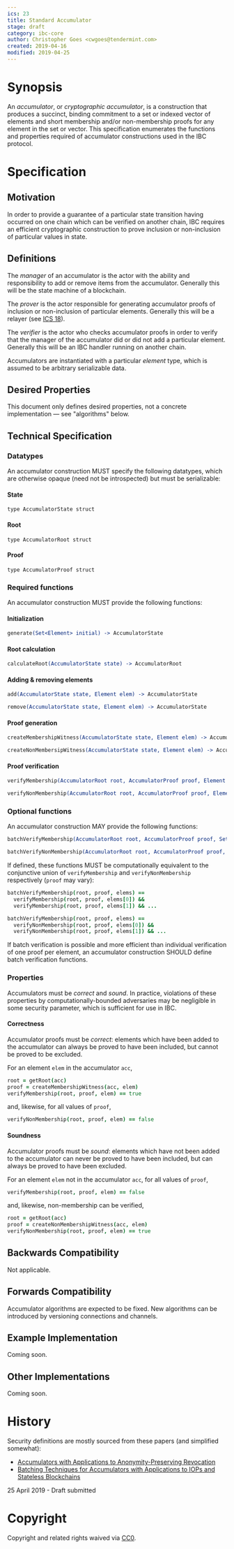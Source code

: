 ```yaml
---
ics: 23
title: Standard Accumulator
stage: draft
category: ibc-core
author: Christopher Goes <cwgoes@tendermint.com>
created: 2019-04-16
modified: 2019-04-25
---
```


# Synopsis

An *accumulator*, or *cryptographic accumulator*, is a construction that produces a succinct, binding commitment to a set or indexed vector of elements and short membership and/or non-membership proofs for any element in the set or vector.
This specification enumerates the functions and properties required of accumulator constructions used in the IBC protocol.

# Specification

## Motivation

In order to provide a guarantee of a particular state transition having occurred on one chain which can be verified on another chain, IBC requires an efficient cryptographic construction to prove inclusion or non-inclusion of particular values in state.

## Definitions

The *manager* of an accumulator is the actor with the ability and responsibility to add or remove items from the accumulator. Generally this will be the state machine of a blockchain.

The *prover* is the actor responsible for generating accumulator proofs of inclusion or non-inclusion of particular elements. Generally this will be a relayer (see [ICS 18](../ics-18-relayer-algorithms)).

The *verifier* is the actor who checks accumulator proofs in order to verify that the manager of the accumulator did or did not add a particular element. Generally this will be an IBC handler running on another chain.

Accumulators are instantiated with a particular *element* type, which is assumed to be arbitrary serializable data.

## Desired Properties

This document only defines desired properties, not a concrete implementation — see "algorithms" below.

## Technical Specification

### Datatypes

An accumulator construction MUST specify the following datatypes, which are otherwise opaque (need not be introspected) but must be serializable:

#### State

```golang
type AccumulatorState struct
```

#### Root

```golang
type AccumulatorRoot struct
```

#### Proof

```golang
type AccumulatorProof struct
```

### Required functions

An accumulator construction MUST provide the following functions:

#### Initialization

```coffeescript
generate(Set<Element> initial) -> AccumulatorState
```

#### Root calculation

```coffeescript
calculateRoot(AccumulatorState state) -> AccumulatorRoot
```

#### Adding & removing elements

```coffeescript
add(AccumulatorState state, Element elem) -> AccumulatorState
```

```coffeescript
remove(AccumulatorState state, Element elem) -> AccumulatorState
```

#### Proof generation

```coffeescript
createMembershipWitness(AccumulatorState state, Element elem) -> AccumulatorProof
```

```coffeescript
createNonMembersipWitness(AccumulatorState state, Element elem) -> AccumulatorProof
```

#### Proof verification

```coffeescript
verifyMembership(AccumulatorRoot root, AccumulatorProof proof, Element elem) -> boolean
```

```coffeescript
verifyNonMembership(AccumulatorRoot root, AccumulatorProof proof, Element elem) -> boolean
```

### Optional functions

An accumulator construction MAY provide the following functions:

```coffeescript
batchVerifyMembership(AccumulatorRoot root, AccumulatorProof proof, Set<Element> elems) -> boolean
```

```coffeescript
batchVerifyNonMembership(AccumulatorRoot root, AccumulatorProof proof, Set<Element> elems) -> boolean
```

If defined, these functions MUST be computationally equivalent to the conjunctive union of `verifyMembership` and `verifyNonMembership` respectively (`proof` may vary):

```coffeescript
batchVerifyMembership(root, proof, elems) ==
  verifyMembership(root, proof, elems[0]) &&
  verifyMembership(root, proof, elems[1]) && ...
```

```coffeescript
batchVerifyMembership(root, proof, elems) ==
  verifyNonMembership(root, proof, elems[0]) &&
  verifyNonMembership(root, proof, elems[1]) && ...
```

If batch verification is possible and more efficient than individual verification of one proof per element, an accumulator construction SHOULD define batch verification functions.

### Properties

Accumulators must be *correct* and *sound*. In practice, violations of these properties by computationally-bounded adversaries may be negligible in some security parameter, which is sufficient for use in IBC.

#### Correctness

Accumulator proofs must be *correct*: elements which have been added to the accumulator can always be proved to have been included, but cannot be proved to be excluded.

For an element `elem` in the accumulator `acc`,

```coffeescript
root = getRoot(acc)
proof = createMembershipWitness(acc, elem)
verifyMembership(root, proof, elem) == true
```

and, likewise, for all values of `proof`,

```coffeescript
verifyNonMembership(root, proof, elem) == false
```

#### Soundness

Accumulator proofs must be *sound*: elements which have not been added to the accumulator can never be proved to have been included, but can always be proved to have been excluded.

For an element `elem` not in the accumulator `acc`, for all values of `proof`,

```coffeescript
verifyMembership(root, proof, elem) == false
```

and, likewise, non-membership can be verified,

```coffeescript
root = getRoot(acc)
proof = createNonMembershipWitness(acc, elem)
verifyNonMembership(root, proof, elem) == true
```

## Backwards Compatibility

Not applicable.

## Forwards Compatibility

Accumulator algorithms are expected to be fixed. New algorithms can be introduced by versioning connections and channels.

## Example Implementation

Coming soon.

## Other Implementations

Coming soon.

# History

Security definitions are mostly sourced from these papers (and simplified somewhat):
- [Accumulators with Applications to Anonymity-Preserving Revocation](https://eprint.iacr.org/2017/043.pdf)
- [Batching Techniques for Accumulators with Applications to IOPs and Stateless Blockchains](https://eprint.iacr.org/2018/1188.pdf)

25 April 2019 - Draft submitted

# Copyright

Copyright and related rights waived via [CC0](https://creativecommons.org/publicdomain/zero/1.0/).
